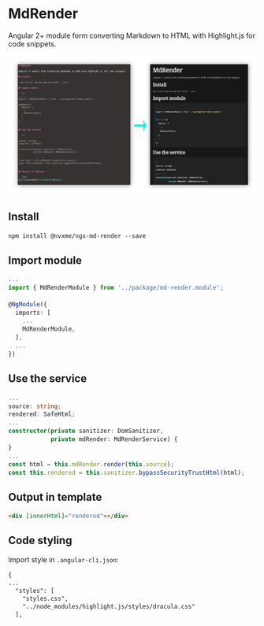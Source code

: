 # MdRender

Angular 2+ module form converting Markdown to HTML with Highlight.js for code snippets.

![demo](demo.png)

## Install

`npm install @nvxme/ngx-md-render --save`

## Import module

```ts
...
import { MdRenderModule } from '../package/md-render.module';

@NgModule({
  imports: [
    ...
    MdRenderModule,
  ],
  ...
})
```

## Use the service

```ts
...
source: string;
rendered: SafeHtml;
...
constructor(private sanitizer: DomSanitizer,
            private mdRender: MdRenderService) {
}
...
const html = this.mdRender.render(this.source);
const this.rendered = this.sanitizer.bypassSecurityTrustHtml(html);
```

## Output in template

```html
<div [innerHtml]="rendered"></div>
```

## Code styling

Import style in `.angular-cli.json`:

```
{
...
  "styles": [
    "styles.css",
    "../node_modules/highlight.js/styles/dracula.css"
  ],
```